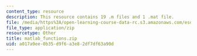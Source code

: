```yaml
---
content_type: resource
description: This resource contains 19 .m files and 1 .mat file.
file: /media/https%3A/open-learning-course-data-rc.s3.amazonaws.com/esd-342-network-representations-of-complex-engineering-systems-spring-2010/a017a9ee0b35d9f6a3e82df7df63a90d_matlab_functions.zip
file_type: application/zip
resourcetype: Other
title: matlab_functions.zip
uid: a017a9ee-0b35-d9f6-a3e8-2df7df63a90d
---
```

